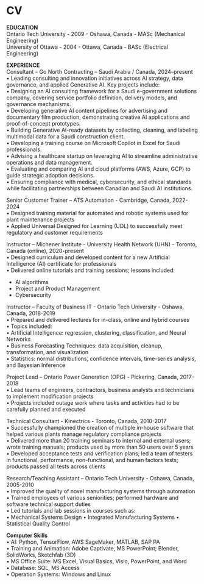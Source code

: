 # CV
**EDUCATION**<br/>
Ontario Tech University - 2009 - Oshawa, Canada - MASc (Mechanical Engineering)		                                
University of Ottawa - 2004 - Ottawa, Canada - BASc (Electrical Engineering)

**EXPERIENCE**<br/>	
Consultant – Go North Contracting – Saudi Arabia / Canada, 2024–present<br/>
• Leading consulting and innovation initiatives across AI strategy, data governance, and applied Generative AI. Key projects include:<br/>
• Designing an AI consulting framework for a Saudi e-government solutions company, covering service portfolio definition, delivery models, and governance mechanisms.<br/>
• Developing generative AI content pipelines for advertising and documentary film production, demonstrating creative AI applications and proof-of-concept prototypes.<br/>
• Building Generative AI-ready datasets by collecting, cleaning, and labeling multimodal data for a Saudi construction client.<br/>
• Developing a training course on Microsoft Copilot in Excel for Saudi professionals.<br/>
• Advising a healthcare startup on leveraging AI to streamline administrative operations and data management.<br/>
• Evaluating and comparing AI and cloud platforms (AWS, Azure, GCP) to guide strategic adoption decisions.<br/>
• Ensuring compliance with medical, cybersecurity, and ethical standards while facilitating partnerships between Canadian and Saudi AI institutions.<br/>

Senior Customer Trainer – ATS Automation - Cambridge, Canada, 2022-2024<br/>
•	Designed training material for automated and robotic systems used for plant maintenance projects<br/>
•	Applied Universal Designed for Learning (UDL) to successfully meet regulatory and customer requirements

Instructor – Michener Institute - University Health Network (UHN) - Toronto, Canada (online), 2020-present<br/>
•	Designed curriculum and developed content for a new Artificial Intelligence (AI) certificate for professionals<br/>
•	Delivered online tutorials and training sessions; lessons included:    
  * AI algorithms   
  * Project and Product Management  
  *	Cybersecurity  

Instructor – Faculty of Business IT - Ontario Tech University - Oshawa, Canada, 2018-2019<br/>
•	Prepared and delivered lectures for in-class, online and hybrid courses<br/>
•	Topics included:  
    • Artificial Intelligence: regression, clustering, classification, and Neural Networks  
    •	Business Forecasting Techniques: data acquisition, cleanup, transformation, and visualization  
    •	Statistics: normal distributions, confidence intervals, time-series analysis, and Bayesian Inference  

Project Lead – Ontario Power Generation (OPG) - Pickering, Canada, 2017-2018<br/>
•	Lead teams of engineers, contractors, business analysts and technicians to implement modification projects <br/>
•	Projects included outage work where tasks and activities had to be carefully planned and executed

Technical Consultant - Kinectrics - Toronto, Canada, 2010-2017<br/>
•	Successfully championed the creation of multiple in-house software that helped various plants manage regulatory compliance projects <br/>
•	Delivered more than 20 training seminars to internal and external users; wrote training manuals; products used by more than 50 users over 5 years<br/>
•	Developed acceptance tests and verification plans; led a team of testers in functional, performance, non-functional, and human factors tests; products passed all tests across clients

Research/Teaching Assistant – Ontario Tech University - Oshawa, Canada, 2005-2010<br/>
•	Improved the quality of novel manufacturing systems through automation<br/>
•	Trained employees of various seniorities; performed hardware and software technical support duties<br/>
•	Led tutorials and lab sessions in courses such as:<br/>
    •	Mechanical Systems Design 
    •	Integrated Manufacturing Systems 
    •	Statistical Quality Control

**Computer Skills**<br/>
•	AI: Python, TensorFlow, AWS SageMaker, MATLAB, SAP PA<br/>
•	Training and Animation: Adobe Captivate, MS PowerPoint; Blender, SolidWorks, Sketchfab (3D)<br/>
•	MS Office Suite: MS Excel, Visual Basics, Visio, PowerPoint, and Word<br/>
•	Database: SQL, MS Access <br/>
•	Operation Systems:  Windows and Linux

